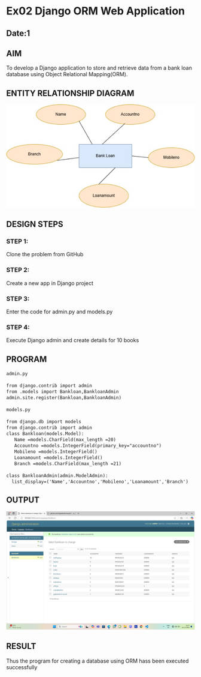 # Ex02 Django ORM Web Application
## Date:1
## AIM
To develop a Django application to store and retrieve data from a bank loan database using Object Relational Mapping(ORM).

## ENTITY RELATIONSHIP DIAGRAM

![alt text](<Untitled Diagram.jpg>)

## DESIGN STEPS

### STEP 1:
Clone the problem from GitHub

### STEP 2:
Create a new app in Django project

### STEP 3:
Enter the code for admin.py and models.py

### STEP 4:
Execute Django admin and create details for 10 books

## PROGRAM
```
admin.py

from django.contrib import admin
from .models import Bankloan,BankloanAdmin
admin.site.register(Bankloan,BankloanAdmin)

models.py

from django.db import models
from django.contrib import admin 
class Bankloan(models.Model):
   Name =models.CharField(max_length =20)
   Accountno =models.IntegerField(primary_key="accountno") 
   Mobileno =models.IntegerField()
   Loanamount =models.IntegerField()
   Branch =models.CharField(max_length =21)

class BankloanAdmin(admin.ModelAdmin):
  list_display=('Name','Accountno','Mobileno','Loanamount','Branch')

```


## OUTPUT
![alt text](<Screenshot (11)-1.png>)

## RESULT
Thus the program for creating a database using ORM hass been executed successfully
